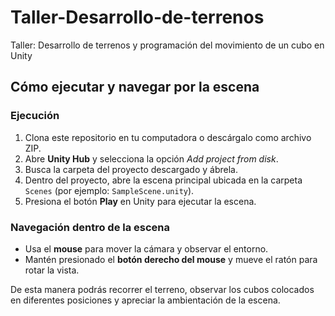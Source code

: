 # Taller-Desarrollo-de-terrenos
Taller: Desarrollo de terrenos y programación del movimiento de un cubo en Unity

## Cómo ejecutar y navegar por la escena

### Ejecución
1. Clona este repositorio en tu computadora o descárgalo como archivo ZIP.
2. Abre **Unity Hub** y selecciona la opción *Add project from disk*.
3. Busca la carpeta del proyecto descargado y ábrela.
4. Dentro del proyecto, abre la escena principal ubicada en la carpeta `Scenes` (por ejemplo: `SampleScene.unity`).
5. Presiona el botón **Play** en Unity para ejecutar la escena.

### Navegación dentro de la escena
- Usa el **mouse** para mover la cámara y observar el entorno.
- Mantén presionado el **botón derecho del mouse** y mueve el ratón para rotar la vista.

De esta manera podrás recorrer el terreno, observar los cubos colocados en diferentes posiciones y apreciar la ambientación de la escena.
